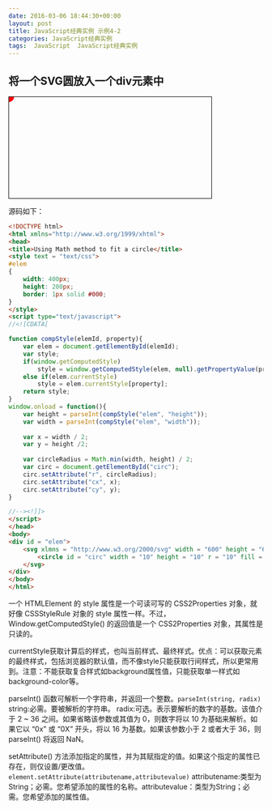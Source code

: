 ```yaml
---
date: 2016-03-06 18:44:30+00:00
layout: post
title: JavaScript经典实例 示例4-2
categories: JavaScript经典实例
tags:  JavaScript  JavaScript经典实例
---
```


将一个SVG圆放入一个div元素中
----------------

<html xmlns="http://www.w3.org/1999/xhtml">
<head>
<title>Using Math method to fit a circle</title>
<style text = "text/css">
#elem
{
    width: 400px;
    height: 200px;
    border: 1px solid #000;
}
</style>
<script type="text/javascript">
//<![CDATA[

function compStyle(elemId, property){
    var elem = document.getElementById(elemId);
    var style;
    if(window.getComputedStyle)
        style = window.getComputedStyle(elem, null).getPropertyValue(property);
    else if(elem.currentStyle)
        style = elem.currentStyle[property];
    return style;
}
window.onload = function(){
    var height = parseInt(compStyle("elem", "height"));
    var width = parseInt(compStyle("elem", "width"));
    
    var x = width / 2;
    var y = height /2;
    
    var circleRadius = Math.min(width, height) / 2;
    var circ = document.getElementById("circ");
    circ.setAttribute("r", circleRadius);
    circ.setAttribute("cx", x);
    circ.setAttribute("cy", y);
}

//--><!]]>
</script>
</head>
<body>
<div id = "elem">
    <svg xlmns = "http://www.w3.org/2000/svg" width = "600" height = "600">
        <circle id = "circ" width = "10" height = "10" r = "10" fill = "red" />
    </svg>
</div>
</body>
</html>

源码如下：

``` html
<!DOCTYPE html>
<html xmlns="http://www.w3.org/1999/xhtml">
<head>
<title>Using Math method to fit a circle</title>
<style text = "text/css">
#elem
{
    width: 400px;
    height: 200px;
    border: 1px solid #000;
}
</style>
<script type="text/javascript">
//<![CDATA[

function compStyle(elemId, property){
    var elem = document.getElementById(elemId);
    var style;
    if(window.getComputedStyle)
        style = window.getComputedStyle(elem, null).getPropertyValue(property);
    else if(elem.currentStyle)
        style = elem.currentStyle[property];
    return style;
}
window.onload = function(){
    var height = parseInt(compStyle("elem", "height"));
    var width = parseInt(compStyle("elem", "width"));
    
    var x = width / 2;
    var y = height /2;
    
    var circleRadius = Math.min(width, height) / 2;
    var circ = document.getElementById("circ");
    circ.setAttribute("r", circleRadius);
    circ.setAttribute("cx", x);
    circ.setAttribute("cy", y);
}

//--><!]]>
</script>
</head>
<body>
<div id = "elem">
    <svg xlmns = "http://www.w3.org/2000/svg" width = "600" height = "600">
        <circle id = "circ" width = "10" height = "10" r = "10" fill = "red" />
    </svg>
</div>
</body>
</html>
``` 

一个 HTMLElement 的 style 属性是一个可读可写的 CSS2Properties 对象，就好像 CSSStyleRule 对象的 style 属性一样。不过，Window.getComputedStyle() 的返回值是一个 CSS2Properties 对象，其属性是只读的。

currentStyle获取计算后的样式，也叫当前样式、最终样式。优点：可以获取元素的最终样式，包括浏览器的默认值，而不像style只能获取行间样式，所以更常用到。注意：不能获取复合样式如background属性值，只能获取单一样式如background-color等。

parseInt() 函数可解析一个字符串，并返回一个整数。`parseInt(string, radix)`  string:必需。要被解析的字符串。
radix:可选。表示要解析的数字的基数。该值介于 2 ~ 36 之间。如果省略该参数或其值为 0，则数字将以 10 为基础来解析。如果它以 “0x” 或 “0X” 开头，将以 16 为基数。如果该参数小于 2 或者大于 36，则 parseInt() 将返回 NaN。

setAttribute() 方法添加指定的属性，并为其赋指定的值。如果这个指定的属性已存在，则仅设置/更改值。`element.setAttribute(attributename,attributevalue)`  attributename:类型为String；必需。您希望添加的属性的名称。attributevalue：类型为String；必需。您希望添加的属性值。
